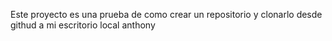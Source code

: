 Este proyecto es una prueba de como crear un repositorio y clonarlo desde githud a mi escritorio local
anthony